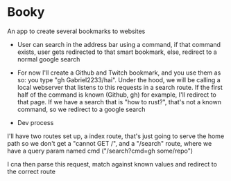 # Booky 

An app to create several bookmarks to websites

- User can search in the address bar using a command, if that command exists, 
user gets redirected to that smart bookmark, else, redirect to a normal google search

- For now I'll create a Github and Twitch bookmark, and you use them as so:
you type "gh Gabriel2233/hai". Under the hood, we will be calling a local webserver that listens to 
this requests in a search route. If the first half of the command is known (Github, gh) for example, 
I'll redirect to that page. If we have a search that is "how to rust?", that's not a known command, so we redirect 
to a google search

- Dev process

I'll have two routes set up, a index route, that's just going to serve the home path so we don't get a "cannot 
GET /", and a "/search" route, where we have a query param named cmd ("/search?cmd=gh some/repo")

I cna then parse this request, match against known values and redirect to the correct route
